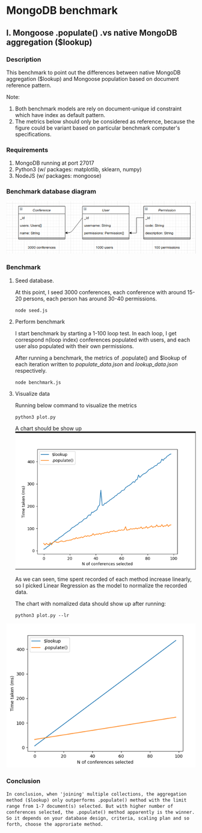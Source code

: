 # MongoDB benchmark


## I.  Mongoose .populate() .vs native MongoDB aggregation ($lookup)
### **Description**

This benchmark to point out the differences between native MongoDB aggregation ($lookup) and Mongoose population based on document reference pattern.

Note:
1. Both benchmark models are rely on document-unique id constraint which have index as default pattern.
2. The metrics below should only be considered as reference, because the figure could be variant based on particular benchmark computer's specifications.

### **Requirements**
1. MongoDB running at port 27017
2. Python3 (w/ packages: matplotlib, sklearn, numpy)
3. NodeJS (w/ packages: mongoose)
### **Benchmark database diagram**

<span style="display:block;text-align:center">![Database](./assets/benchmark_database1.png)</span>


### **Benchmark**
 1. Seed database.

    At this point, I seed 3000 conferences, each conference with around 15-20 persons, each person has around 30-40 permissions.
    ```
    node seed.js
    ```

1.  Perform benchmark

    I start benchmark by starting a 1-100 loop test. In each loop, I get correspond n(loop index) conferences populated with users, and each user also populated with their own permissions.

    After running a benchmark, the metrics of .populate() and $lookup of each iteration written to *populate_data.json* and *lookup_data.json* respectively.

    ```
    node benchmark.js
    ```

2. Visualize data

    Running below command to visualize the metrics
    ```python3
    python3 plot.py
    ```

    A chart should be show up
<span style="display:block;text-align:center">![Plot data](./assets/plot_data1.png)</span>
    

    As we can seen, time spent recorded of each method increase linearly, so I picked Linear Regression as the model to normalize the recorded data.
    
    The chart with nomalized data should show up after running:

    ```python3
    python3 plot.py --lr
    ```
<span style="display:block;text-align:center">![Plot data 2](./assets/plot_data2.png)</span>

### **Conclusion**

    In conclusion, when 'joining' multiple collections, the aggregation method ($lookup) only outperforms .populate() method with the limit range from 1-7 document(s) selected. But with higher number of conferences selected, the .populate() method apparently is the winner. So it depends on your database design, criteria, scaling plan and so forth, choose the approriate method.